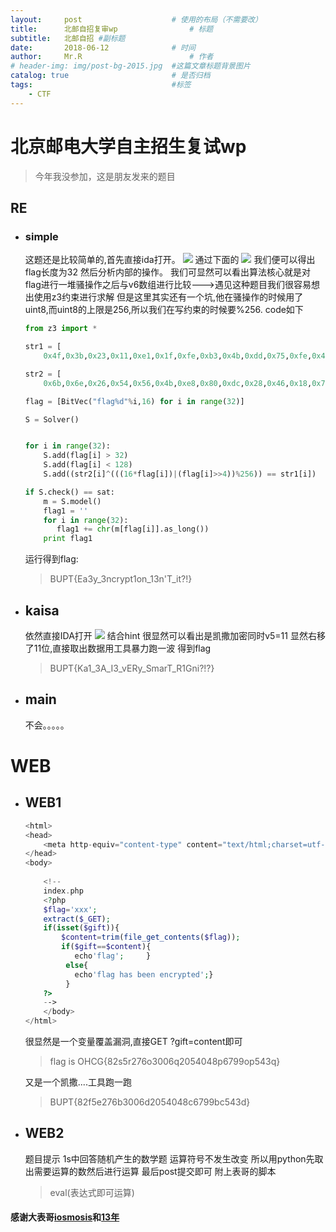 ```yaml
---
layout:     post   				    # 使用的布局（不需要改）
title:      北邮自招复审wp 				# 标题 
subtitle:   北邮自招 #副标题
date:       2018-06-12 				# 时间
author:     Mr.R 						# 作者
# header-img: img/post-bg-2015.jpg 	#这篇文章标题背景图片
catalog: true 						# 是否归档
tags:								#标签
    - CTF
---
```


# 北京邮电大学自主招生复试wp
>今年我没参加，这是朋友发来的题目

## RE
* ### simple
    这题还是比较简单的,首先直接ida打开。
    ![](https://s1.ax1x.com/2018/06/12/COEaPe.png)
    通过下面的
    ![](https://s1.ax1x.com/2018/06/12/COERPg.png)
    我们便可以得出flag长度为32
    然后分析内部的操作。
    我们可显然可以看出算法核心就是对flag进行一堆骚操作之后与v6数组进行比较--->遇见这种题目我们很容易想出使用z3约束进行求解
    但是这里其实还有一个坑,他在骚操作的时候用了uint8,而uint8的上限是256,所以我们在写约束的时候要%256.
    code如下
    ```python
    from z3 import *

    str1 = [
        0x4f,0x3b,0x23,0x11,0xe1,0x1f,0xfe,0xb3,0x4b,0xdd,0x75,0xfe,0x47,0xec,0xf2,0x43,0xdc,0x38,0xd4,0x64,0xde,0x45,0xbd,0x01,0x1b,0x04,0xb9,0x89,0x7d,0xb6,0x4e,0xe2]

    str2 = [
        0x6b,0x6e,0x26,0x54,0x56,0x4b,0xe8,0x80,0xdc,0x28,0x46,0x18,0x71,0xcb,0x65,0x44,0x9b,0x2b,0x22,0x82,0x2b,0x56,0x8e,0xe7,0x69,0x41,0x4c,0x1f,0x3a,0x45,0x5c,0x35]

    flag = [BitVec("flag%d"%i,16) for i in range(32)]

    S = Solver()


    for i in range(32):
        S.add(flag[i] > 32)
        S.add(flag[i] < 128)
        S.add((str2[i]^(((16*flag[i])|(flag[i]>>4))%256)) == str1[i])

    if S.check() == sat:  
        m = S.model()  
        flag1 = '' 
        for i in range(32):  
           flag1 += chr(m[flag[i]].as_long())    
        print flag1
    ```
    运行得到flag:
    >BUPT{Ea3y_3ncrypt1on_13n'T_it?!}
* ## kaisa
    依然直接IDA打开
    ![](https://s1.ax1x.com/2018/06/12/COVmLt.png)
    结合hint 很显然可以看出是凯撒加密同时v5=11 显然右移了11位,直接取出数据用工具暴力跑一波
    得到flag
    >BUPT{Ka1_3A_I3_vERy_SmarT_R1Gni?!?}
* ## main
    不会。。。。。
# WEB
* ## WEB1
    ```PHP
    <html>
    <head>
        <meta http-equiv="content-type" content="text/html;charset=utf-8">
    </head>
    <body>
    	
    	<!--
    	index.php
    	<?php     
		$flag='xxx';     
		extract($_GET);     
		if(isset($gift)){        
		    $content=trim(file_get_contents($flag));
		    if($gift==$content){ 
		       echo'flag';     }
		     else{       
		       echo'flag has been encrypted';}   
		     } 
		?>
		-->
        </body>
    </html>
    ```
    很显然是一个变量覆盖漏洞,直接GET ?gift=content即可
    >flag is OHCG{82s5r276o3006q2054048p6799op543q}
    
    又是一个凯撒....工具跑一跑
    >BUPT{82f5e276b3006d2054048c6799bc543d}

* ## WEB2
    题目提示 1s中回答随机产生的数学题
    运算符号不发生改变 所以用python先取出需要运算的数然后进行运算 最后post提交即可
    附上表哥的脚本
    >eval(表达式即可运算)

#### 感谢大表哥[iosmosis](https://iosmosis.github.io)和[13年](http://www.klmyssn.com/)